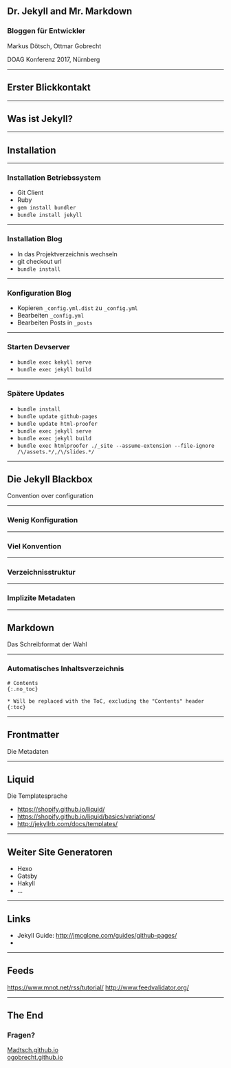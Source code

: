## Dr. Jekyll and Mr. Markdown
### Bloggen für Entwickler

Markus Dötsch, Ottmar Gobrecht

DOAG Konferenz 2017, Nürnberg

-----

## Erster Blickkontakt

-----

## Was ist Jekyll?

-----

## Installation

---

### Installation Betriebssystem

- Git Client
- Ruby
- `gem install bundler`
- `bundle install jekyll`

---

### Installation Blog

- In das Projektverzeichnis wechseln
- git checkout url
- `bundle install`

---

### Konfiguration Blog

- Kopieren `_config.yml.dist` zu  `_config.yml`
- Bearbeiten `_config.yml`
- Bearbeiten Posts in `_posts`

---

### Starten Devserver

- `bundle exec kekyll serve`
- `bundle exec jekyll build`

---

### Spätere Updates
- `bundle install`
- `bundle update github-pages`
- `bundle update html-proofer`
- `bundle exec jekyll serve`
- `bundle exec jekyll build`
- `bundle exec htmlproofer ./_site --assume-extension --file-ignore /\/assets.*/,/\/slides.*/`

-----

## Die Jekyll Blackbox

Convention over configuration

---

### Wenig Konfiguration

---

### Viel Konvention

---

### Verzeichnisstruktur

---

### Implizite Metadaten

---

## Markdown

Das Schreibformat der Wahl

---

### Automatisches Inhaltsverzeichnis
```
# Contents
{:.no_toc}

* Will be replaced with the ToC, excluding the "Contents" header
{:toc}
```

---

## Frontmatter

Die Metadaten

---

## Liquid

Die Templatesprache

- https://shopify.github.io/liquid/
- https://shopify.github.io/liquid/basics/variations/
- http://jekyllrb.com/docs/templates/

---

## Weiter Site Generatoren

- Hexo
- Gatsby
- Hakyll
- ...

---

## Links

- Jekyll Guide: http://jmcglone.com/guides/github-pages/
-

---

## Feeds

https://www.mnot.net/rss/tutorial/
http://www.feedvalidator.org/

---

## The End

### Fragen?

[Madtsch.github.io][98]  
[ogobrecht.github.io][99]

[98]: https://Madtsch.github.io
[99]: https://ogobrecht.github.io
